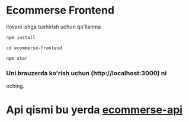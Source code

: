 # Ecommerse Frontend
<p>Ilovani ishga tushirish uchun qo'llanma</p>

```
npm install
```

```
cd ecommerse-frontend
```

```
npm star
```



### Uni brauzerda ko'rish uchun (http://localhost:3000) ni
oching.

# Api qismi bu yerda <a href="https://github.com/rshehroz1/ecommerse-api">ecommerse-api</a>
